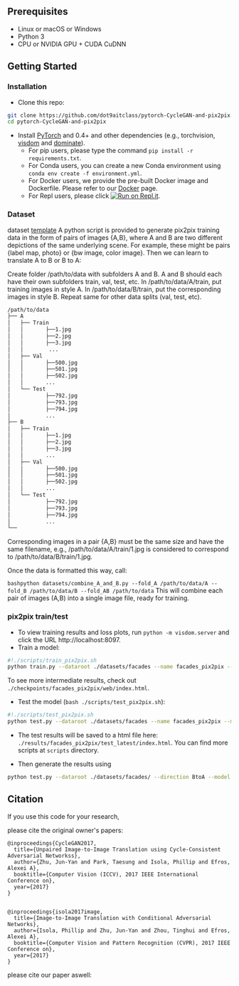 ## Prerequisites
- Linux or macOS or Windows
- Python 3
- CPU or NVIDIA GPU + CUDA CuDNN

## Getting Started
### Installation

- Clone this repo:
```bash
git clone https://github.com/dot9aitclass/pytorch-CycleGAN-and-pix2pix.git
cd pytorch-CycleGAN-and-pix2pix
```

- Install [PyTorch](http://pytorch.org) and 0.4+ and other dependencies (e.g., torchvision, [visdom](https://github.com/facebookresearch/visdom) and [dominate](https://github.com/Knio/dominate)).
  - For pip users, please type the command `pip install -r requirements.txt`.
  - For Conda users, you can create a new Conda environment using `conda env create -f environment.yml`.
  - For Docker users, we provide the pre-built Docker image and Dockerfile. Please refer to our [Docker](docs/docker.md) page.
  - For Repl users, please click [![Run on Repl.it](https://repl.it/badge/github/junyanz/pytorch-CycleGAN-and-pix2pix)](https://repl.it/github/junyanz/pytorch-CycleGAN-and-pix2pix).

### Dataset
dataset [template](data/template_dataset.py)
A python script is provided to generate pix2pix training data in the form of pairs of images {A,B}, where A and B are two different depictions of the same underlying scene. For example, these might be pairs {label map, photo} or {bw image, color image}. Then we can learn to translate A to B or B to A:

Create folder /path/to/data with subfolders A and B. A and B should each have their own subfolders train, val, test, etc. In /path/to/data/A/train, put training images in style A. In /path/to/data/B/train, put the corresponding images in style B. Repeat same for other data splits (val, test, etc).
```bash
/path/to/data
├── A                   
│   ├── Train
│   │       ├──1.jpg
│   │       ├──2.jpg
│   │       ├──3.jpg
│   │        ...                    
│   ├── Val
│   │       ├──500.jpg
│   │       ├──501.jpg
│   │       ├──502.jpg
│   │       ...
│   └── Test  
│           ├──792.jpg
│           ├──793.jpg
│           ├──794.jpg
│           ...
├── B
│   ├── Train
│   │       ├──1.jpg
│   │       ├──2.jpg
│   │       ├──3.jpg
│   │       ...                    
│   ├── Val
│   │       ├──500.jpg
│   │       ├──501.jpg
│   │       ├──502.jpg
│   │       ...
│   └── Test  
│           ├──792.jpg
│           ├──793.jpg
│           ├──794.jpg
│           ...   
└──
```
Corresponding images in a pair {A,B} must be the same size and have the same filename, e.g., /path/to/data/A/train/1.jpg is considered to correspond to /path/to/data/B/train/1.jpg.

Once the data is formatted this way, call:

```bashpython datasets/combine_A_and_B.py --fold_A /path/to/data/A --fold_B /path/to/data/B --fold_AB /path/to/data```
This will combine each pair of images (A,B) into a single image file, ready for training.


### pix2pix train/test

- To view training results and loss plots, run `python -m visdom.server` and click the URL http://localhost:8097.
- Train a model:
```bash
#!./scripts/train_pix2pix.sh
python train.py --dataroot ./datasets/facades --name facades_pix2pix --model pix2pix --direction BtoA
```
To see more intermediate results, check out  `./checkpoints/facades_pix2pix/web/index.html`.

- Test the model (`bash ./scripts/test_pix2pix.sh`):
```bash
#!./scripts/test_pix2pix.sh
python test.py --dataroot ./datasets/facades --name facades_pix2pix --model pix2pix --direction BtoA
```
- The test results will be saved to a html file here: `./results/facades_pix2pix/test_latest/index.html`. You can find more scripts at `scripts` directory.

- Then generate the results using
```bash
python test.py --dataroot ./datasets/facades/ --direction BtoA --model pix2pix --name facades_label2photo_pretrained
```

## Citation
If you use this code for your research, 

please cite the original owner's papers:
```
@inproceedings{CycleGAN2017,
  title={Unpaired Image-to-Image Translation using Cycle-Consistent Adversarial Networkss},
  author={Zhu, Jun-Yan and Park, Taesung and Isola, Phillip and Efros, Alexei A},
  booktitle={Computer Vision (ICCV), 2017 IEEE International Conference on},
  year={2017}
}


@inproceedings{isola2017image,
  title={Image-to-Image Translation with Conditional Adversarial Networks},
  author={Isola, Phillip and Zhu, Jun-Yan and Zhou, Tinghui and Efros, Alexei A},
  booktitle={Computer Vision and Pattern Recognition (CVPR), 2017 IEEE Conference on},
  year={2017}
}
```
please cite our paper aswell:


